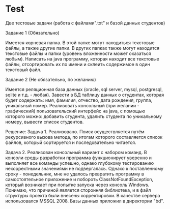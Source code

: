 # Test
Две тестовые задачи (работа с файлами".txt" и базой данных студентов)

Задание 1 (Обязательно)
 
Имеется корневая папка. В этой папке могут находиться текстовые файлы, а
также другие папки. В других папках также могут находится текстовые файлы и
папки (уровень вложенности может оказаться любым).
Написать на java программу, которая находит все текстовые файлы,
отсортировать их по имени и склеить содержимое в один текстовый файл.
 
Задание 2 (Не обязательно, по желанию)
 
Имеется реляционная база данных (oracle, sql server, mysql, postgresql,
sqlite и т.д. - любая). Завести в БД таблицу данных о студентах, которая
будет содержать: имя, фамилия, отчество, дата рождения, группа, уникальный
номер.
Реализовать консольный (при желании - графический) пользовательский
интерфейс на java, с помощью которого можно: добавить студента, удалить
студента по уникальному номеру, вывести список студентов.


Решение:
Задача 1.
Реализовано. Поиск осуществляется путём рекурсивного вызова метода, по 
итогам которого составляется список файлов, который сортируется и 
последовательно читается.

Задача 2.
Реализован консольный вариант с набором команд. В консоли среды разработки 
программа функционирует уверенно и выполняет все команды успешно, однако
глубокому тестированию некорректными значениями не подвергалась.
Однако к поставленному сроку - понедельник, мне не удалось превратить программу 
в самостоятельное приложение и побороть ClassNotFoundException, который 
возникает при попытке запуска через консоль Windows. Понимаю, что причиной
является сторонняя библиотека, и в файл структуры проекта были внесены
корректировки.
В качестве сервера использовался MSSQL 2008. Базы данных приложил в директории "bd".
